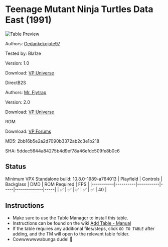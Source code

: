 # Teenage Mutant Ninja Turtles Data East (1991)

![Table Preview](../../images/vpx-tmnt.png)

Authors: [Gedankekojote97](https://vpuniverse.com/profile/42203-gedankekojote97/)

Tested by: Bla1ze

Version: 1.0

Download: [VP Universe](https://vpuniverse.com/files/file/9830-teenage-mutant-ninja-turtles-mod-nfozzy-fleep-sounds-lut/)

DirectB2S

Authors: [Mr. Flytrap](https://vpuniverse.com/profile/43240-mrflytrap/)

Version: 2.0

Download: [VP Universe](https://vpuniverse.com/files/file/11308-tmnt-data-east-1991-animated-alternate-backglass/)

ROM

Download: [VP Forums](https://www.vpforums.org/index.php?app=downloads&showfile=827)

MD5: 2bb16b5e2a2d7090b3372ab2c3e1b218

SHA: 5ddec5644a84275b4d9ef78a46efdc509fe8b0c6

## Status 

Minimum VPX Standalone build: 10.8.0-1989-a764013
| Playfield | Controls | Backglass | DMD | ROM Required | FPS | 
|-----------|----------|-----------|-----|--------------|-----|
| :white_check_mark: | :white_check_mark: | :white_check_mark: | :white_check_mark: | :white_check_mark: | 40 |

## Instructions

- Make sure to use the Table Manager to install this table.
- Instructions can be found on the wiki [Add Table - Manual](https://github.com/LegendsUnchained/vpx-standalone-alp4k/wiki/%5B04%5D-%F0%9F%A7%A1-TM-%E2%80%90-Other-Features#add-table---manual)
- If the table requires any additional files/steps, click `GO TO TABLE` after adding, and the TM will open to the relevant table folder.
- Cowwwwwwabunga dude! 🐢


